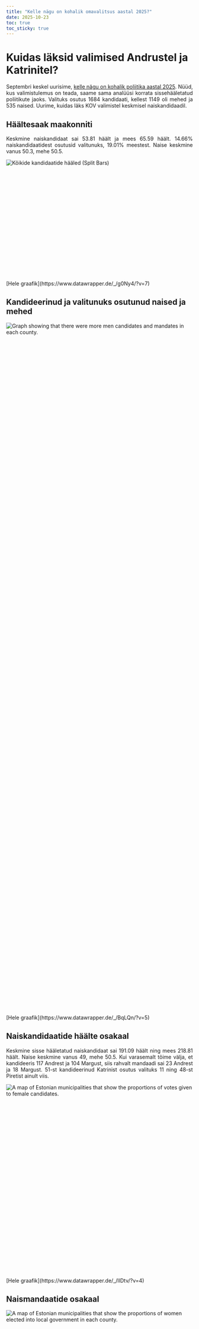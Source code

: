 ```yaml
---
title: "Kelle nägu on kohalik omavalitsus aastal 2025?"
date: 2025-10-23
toc: true
toc_sticky: true
---
```


<style type="text/css">
  p {
    text-align: justify;
  }
</style>

# Kuidas läksid valimised Andrustel ja Katrinitel?

Septembri keskel uurisime, [kelle nägu on kohalik poliitika aastal 2025](https://substack.salk.ee/p/kelle-nagu-on-kohalik-poliitika-aastal). Nüüd, kus valimistulemus on teada, saame sama analüüsi korrata sissehääletatud poliitikute jaoks. Valituks osutus 1684 kandidaati, kellest 1149 oli mehed ja 535 naised. Uurime, kuidas läks KOV valimistel keskmisel naiskandidaadil.

## Häältesaak maakonniti

Keskmine naiskandidaat sai 53.81 häält ja mees 65.59 häält. 14.66% naiskandidaatidest osutusid valitunuks, 19.01% meestest. Naise keskmine vanus 50.3, mehe 50.5.

<div style="min-height:325px" id="datawrapper-vis-g0Ny4"><script type="text/javascript" defer src="https://datawrapper.dwcdn.net/g0Ny4/embed.js" charset="utf-8" data-target="#datawrapper-vis-g0Ny4"></script><noscript><img src="https://datawrapper.dwcdn.net/g0Ny4/full.png" alt="Kõikide kandidaatide hääled (Split Bars)" /></noscript></div>
[Hele graafik](https://www.datawrapper.de/_/g0Ny4/?v=7)

## Kandideerinud ja valitunuks osutunud naised ja mehed

<div style="min-height:1862px" id="datawrapper-vis-BqLQn"><script type="text/javascript" defer src="https://datawrapper.dwcdn.net/BqLQn/embed.js" charset="utf-8" data-target="#datawrapper-vis-BqLQn"></script><noscript><img src="https://datawrapper.dwcdn.net/BqLQn/full.png" alt="Graph showing that there were more men candidates and mandates in each county." /></noscript></div>
[Hele graafik](https://www.datawrapper.de/_/BqLQn/?v=5)

## Naiskandidaatide häälte osakaal

Keskmine sisse hääletatud naiskandidaat sai 191.09 häält ning mees 218.81 häält. Naise keskmine vanus 49, mehe 50.5. Kui varasemalt tõime välja, et kandideeris 117 Andrest ja 104 Margust, siis rahvalt mandaadi sai 23 Andrest ja 18 Margust. 51-st kandideerinud Katrinist osutus valituks 11 ning 48-st Piretist ainult viis.

<div style="min-height:520px" id="datawrapper-vis-lIDtv"><script type="text/javascript" defer src="https://datawrapper.dwcdn.net/lIDtv/embed.js" charset="utf-8" data-target="#datawrapper-vis-lIDtv"></script><noscript><img src="https://datawrapper.dwcdn.net/lIDtv/full.png" alt="A map of Estonian municipalities that show the proportions of votes given to female candidates." /></noscript></div>
[Hele graafik](https://www.datawrapper.de/_/lIDtv/?v=4)

## Naismandaatide osakaal

<div style="min-height:520px" id="datawrapper-vis-C5uIs"><script type="text/javascript" defer src="https://datawrapper.dwcdn.net/C5uIs/embed.js" charset="utf-8" data-target="#datawrapper-vis-C5uIs"></script><noscript><img src="https://datawrapper.dwcdn.net/C5uIs/full.png" alt="A map of Estonian municipalities that show the proportions of women elected into local government in each county." /></noscript></div>
[Hele graafik](https://www.datawrapper.de/_/C5uIs/?v=3)

## Haridus maakonniti

<div style="min-height:398px" id="datawrapper-vis-JcOKT"><script type="text/javascript" defer src="https://datawrapper.dwcdn.net/JcOKT/embed.js" charset="utf-8" data-target="#datawrapper-vis-JcOKT"></script><noscript><img src="https://datawrapper.dwcdn.net/JcOKT/full.png" alt="Showing the proportion of elected officials who have a higher education. The data shows that women are more educated in each county on average." /></noscript></div>
[Hele graafik](https://www.datawrapper.de/_/JcOKT/?v=5)

## Haridus erakonniti

<div style="min-height:266px" id="datawrapper-vis-ygWhv"><script type="text/javascript" defer src="https://datawrapper.dwcdn.net/ygWhv/embed.js" charset="utf-8" data-target="#datawrapper-vis-ygWhv"></script><noscript><img src="https://datawrapper.dwcdn.net/ygWhv/full.png" alt="A graph showing that every party except the social democrats have a higher proportion of highly educated women elected than highly educated men." /></noscript></div>
[Hele graafik](https://www.datawrapper.de/_/ygWhv/?v=4)

Fun fact: kahel juhul kandideeris samas valimisringkonnas sama nimega inimesed. Liis Lepikuid Saaremaal ning 53 aastaseid Irina Orlovaid Peipsiääre vallast oli mõlemaid kaks.
